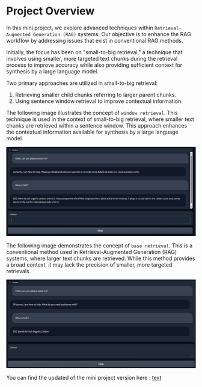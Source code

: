 # Project Overview

In this mini project, we explore advanced techniques within `Retrieval-Augmented Generation (RAG)` systems. Our objective is to enhance the RAG workflow by addressing issues that exist in conventional RAG methods.

Initially, the focus has been on "small-to-big retrieval," a technique that involves using smaller, more targeted text chunks during the retrieval process to improve accuracy while also providing sufficient context for synthesis by a large language model.

Two primary approaches are utilized in small-to-big retrieval:

1. Retrieving smaller child chunks referring to larger parent chunks.
2. Using sentence window retrieval to improve contextual information.

The following image illustrates the concept of `window retrieval`. This technique is used in the context of small-to-big retrieval, where smaller text chunks are retrieved within a sentence window. This approach enhances the contextual information available for synthesis by a large language model.

![window_retrieval](/images/window_retrieval.png)

The following image demonstrates the concept of `base retrieval`. This is a conventional method used in Retrieval-Augmented Generation (RAG) systems, where larger text chunks are retrieved. While this method provides a broad context, it may lack the precision of smaller, more targeted retrievals.

![base_retrieval](/images/base_retrieval.png)

You can find the updated of the mini project version here : [text](https://rb.gy/u8lo9w)
